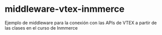 # middleware-vtex-inmmerce
Ejemplo de middleware para la conexión con las APIs de VTEX a partir de las clases en el curso de Inmmerce
